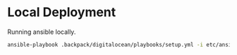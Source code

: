 # Local Deployment

Running ansible locally.

```sh
ansible-playbook .backpack/digitalocean/playbooks/setup.yml -i etc/ansible/hosts -u root --key-file ~/path/to/ssh/private_key
```
